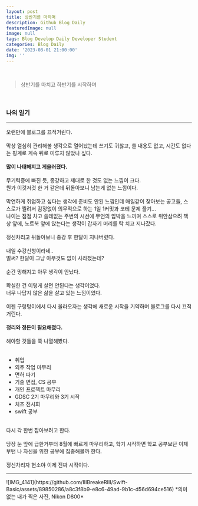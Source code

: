 ```yaml
---
layout: post
title: 상반기를 마치며
description: Github Blog Daily
featuredImage: null
image: null
tags: Blog Develop Daily Developer Student
categories: Blog Daily
date: '2023-08-01 21:00:00'
img: ''
---
```

<br>

> 상반기를 마치고 하반기를 시작하며

<br>
<h3>나의 일기</h3>
<hr>

오랜만에 블로그를 끄적거린다.
<br><br>
막상 열심히 관리해볼 생각으로 열어놨는데 쓰기도 귀찮고, 쓸 내용도 없고, 시간도 없다는 핑계로 계속 뒤로 미루지 않았나 싶다.
<br><br>
**많이 나태해지고 게을러졌다.**
<br><br>
무기력증에 빠진 듯, 종강하고 제대로 한 것도 없는 느낌이 크다.
<br>
뭔가 이것저것 한 거 같은데 뒤돌아보니 남는게 없는 느낌이다.
<br><br>
막연하게 취업하고 싶다는 생각에 준비도 안된 느낌인데 매일같이 찾아보는 공고들, 스스로가 찔려서 감정없이 의무적으로 하는 1일 1커밋과 코테 문제 풀기...
<br>
나이는 점점 차고 쓸데없는 주변의 시선에 무언의 압박을 느끼며 스스로 위안삼으려 책상 앞에, 노트북 앞에 앉는다는 생각이 갑자기 머리를 탁 치고 지나갔다.
<br><br>
정신차리고 뒤돌아보니 종강 후 한달이 지나버렸다.
<br><br>
내일 수강신청이라네..
<br>
벌써? 한달이 그냥 아무것도 없이 사라졌는데?
<br><br>
순간 멍해지고 아무 생각이 안났다.
<br><br>
확실한 건 이렇게 살면 안된다는 생각이었다.
<br>
너무 나답지 않은 삶을 살고 있는 느낌이었다.
<br><br>
이젠 구렁텅이에서 다시 올라오자는 생각에 새로운 시작을 기약하며 블로그를 다시 끄적거린다.
<br><br>
**정리와 정돈이 필요해졌다.**
<br><br>
해야할 것들을 쭉 나열해봤다.
<br><br>
  * 취업
  * 외주 작업 마무리
  * 면허 따기
  * 기술 면접, CS 공부
  * 개인 프로젝트 마무리
  * GDSC 2기 마무리와 3기 시작
  * 치즈 전시회
  * swift 공부

<br>
다시 각 한번 잡아보려고 한다.
<br><br>
당장 눈 앞에 급한거부터 8월에 빠르게 마무리하고, 학기 시작하면 학교 공부보단 이제부턴 나 자신을 위한 공부에 집중해볼까 한다.
<br><br>
정신차리자 현소야 이제 진짜 시작이다.
<hr>
![IMG_4141](https://github.com/IIIBreakeRIII/Swift-Basic/assets/89850286/a8c3f8b9-e8c6-49ad-9b1c-d56d694ce516)
*의미없는 내가 찍은 사진, Nikon D800*